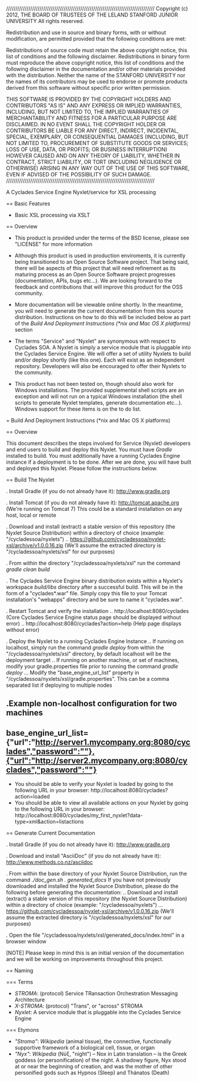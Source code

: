 ////////////////////////////////////////////////////////////////////////////////
Copyright (c) 2012, THE BOARD OF TRUSTEES OF THE LELAND STANFORD JUNIOR UNIVERSITY
All rights reserved.

Redistribution and use in source and binary forms, with or without modification,
are permitted provided that the following conditions are met:

   Redistributions of source code must retain the above copyright notice,
   this list of conditions and the following disclaimer.
   Redistributions in binary form must reproduce the above copyright notice,
   this list of conditions and the following disclaimer in the documentation
   and/or other materials provided with the distribution.
   Neither the name of the STANFORD UNIVERSITY nor the names of its contributors
   may be used to endorse or promote products derived from this software without
   specific prior written permission.

THIS SOFTWARE IS PROVIDED BY THE COPYRIGHT HOLDERS AND CONTRIBUTORS "AS IS" AND
ANY EXPRESS OR IMPLIED WARRANTIES, INCLUDING, BUT NOT LIMITED TO, THE IMPLIED
WARRANTIES OF MERCHANTABILITY AND FITNESS FOR A PARTICULAR PURPOSE ARE DISCLAIMED.
IN NO EVENT SHALL THE COPYRIGHT HOLDER OR CONTRIBUTORS BE LIABLE FOR ANY DIRECT,
INDIRECT, INCIDENTAL, SPECIAL, EXEMPLARY, OR CONSEQUENTIAL DAMAGES (INCLUDING,
BUT NOT LIMITED TO, PROCUREMENT OF SUBSTITUTE GOODS OR SERVICES; LOSS OF USE,
DATA, OR PROFITS; OR BUSINESS INTERRUPTION) HOWEVER CAUSED AND ON ANY THEORY OF
LIABILITY, WHETHER IN CONTRACT, STRICT LIABILITY, OR TORT (INCLUDING NEGLIGENCE
OR OTHERWISE) ARISING IN ANY WAY OUT OF THE USE OF THIS SOFTWARE, EVEN IF ADVISED
OF THE POSSIBILITY OF SUCH DAMAGE.
////////////////////////////////////////////////////////////////////////////////

A Cyclades Service Engine Nyxlet/service for XSL processing

== Basic Features

* Basic XSL processing via XSLT

== Overview

* This product is provided under the terms of the BSD license, please see "LICENSE" for more information

* Although this product is used in production enviroments, it is currently being transitioned to an Open Source Software project. That being said, there will be aspects of this project that will need refinement as its maturing process as an Open Source Software project progresses (documentation, APIs, bugs etc...). We are looking forward to the feedback and contributions that will improve this product for the OSS community.

* More documentation will be viewable online shortly. In the meantime, you will need to generate the current documentation from this source distribution. Instructions on how to do this will be included below as part of the _Build And Deployment Instructions (*nix and Mac OS X platforms)_ section

* The terms "Service" and "Nyxlet" are synonymous with respect to Cyclades SOA. A Nyxlet is simply a service module that is pluggable into the Cyclades Service Engine. We will offer a set of utility Nyxlets to build and/or deploy shortly (like this one). Each will exist as an independent repository. Developers will also be encouraged to offer their Nyxlets to the community. 

* This product has not been tested on, though should also work for Windows installations. The provided supplemental shell scripts are an exception and will not run on a typical Windows installation (the shell scripts to generate Nyxlet templates, generate documentation etc...). Windows support for these items is on the to do list.

= Build And Deployment Instructions (*nix and Mac OS X platforms)

== Overview

This document describes the steps involved for Service (Nyxlet) developers and end users to build and deploy this Nyxlet. You must have *Gradle* installed to build. You must additionally have a running Cyclades Engine instance if a deployment is to be done. After we are done, you will have built and deployed this Nyxlet. Please follow the instructions below.

== Build The Nyxlet

. Install Gradle (if you do not already have it): http://www.gradle.org

. Install Tomcat (if you do not already have it): http://tomcat.apache.org (We're running on Tomcat 7) This could be a standard installation on any host, local or remote

. Download and install (extract) a stable version of this repository (the Nyxlet Source Distribution) within a directory of choice (example: "/cycladessoa/nyxlets")
	.. https://github.com/cycladessoa/nyxlet-xsl/archive/v1.0.0.16.zip (We'll assume the extracted directory is "/cycladessoa/nyxlets/xsl" for our purposes)

. From within the directory "/cycladessoa/nyxlets/xsl" run the command _gradle clean build_

. The Cyclades Service Engine binary distribution exists within a Nyxlet's workspace _build/libs_ directory after a successful build. This will be in the form of a "cyclades*.war" file. Simply copy this file to your Tomcat installation's "webapps" directory and be sure to name it "cyclades.war".

. Restart Tomcat and verify the installation
	.. http://localhost:8080/cyclades (Core Cyclades Service Engine status page should be displayed without error)
	.. http://localhost:8080/cyclades?action=help (Help page displays without error)

. Deploy the Nyxlet to a running Cyclades Engine Instance
	.. If running on localhost, simply run the command _gradle deploy_ from within the "/cycladessoa/nyxlets/xsl" directory, by default localhost will be the deployment target
	.. If running on another machine, or set of machines, modify your gradle.properties file prior to running the command _gradle deploy_
		... Modify the "base_engine_url_list" property in "/cycladessoa/nyxlets/xsl/gradle.properties". This can be a comma separated list if deploying to multiple nodes

.Example non-localhost configuration for two machines
----
base_engine_url_list={"url":"http://server1.mycompany.org:8080/cyclades","password":""},{"url":"http://server2.mycompany.org:8080/cyclades","password":""}
----

* You should be able to verify your Nyxlet is loaded by going to the following URL in your browser: http://localhost:8080/cyclades?action=loaded
* You should be able to view all available actions on your Nyxlet by going to the following URL in your browser: http://localhost:8080/cyclades/my_first_nyxlet?data-type=xml&action=listactions

== Generate Current Documentation

. Install Gradle (if you do not already have it): http://www.gradle.org

. Download and install "AsciiDoc" (if you do not already have it): http://www.methods.co.nz/asciidoc

. From within the base directory of your Nyxlet Source Distribution, run the command _./doc_gen.sh . generated_docs_ If you have not previously downloaded and installed the Nyxlet Source Distribution, please do the following before generating the documentation:
	.. Download and install (extract) a stable version of this repository (the Nyxlet Source Distribution) within a directory of choice (example: "/cycladessoa/nyxlets")
        	... https://github.com/cycladessoa/nyxlet-xsl/archive/v1.0.0.16.zip (We'll assume the extracted directory is "/cycladessoa/nyxlets/xsl" for our purposes)

. Open the file "/cycladessoa/nyxlets/xsl/generated_docs/index.html" in a browser window

[NOTE]
Please keep in mind this is an initial version of the documentation and we will be working on improvements throughout this project.

== Naming

=== Terms

* *STROMA*: (protocol) Service TRansaction Orchestration Messaging Architecture
* *X-STROMA*: (protocol) "Trans", or "across" STROMA
* *Nyxlet*: A service module that is pluggable into the Cyclades Service Engine

=== Etymons

* *"Stroma"*: _Wikipedia_ (animal tissue), the connective, functionally supportive framework of a biological cell, tissue, or organ
* *"Nyx"*: _Wikipedia_ (Νύξ, "night") – Nox in Latin translation – is the Greek goddess (or personification) of the night. A shadowy figure, Nyx stood at or near the beginning of creation, and was the mother of other personified gods such as Hypnos (Sleep) and Thánatos (Death)
